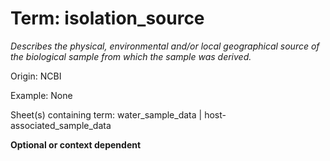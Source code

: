 # Term: isolation_source

*Describes the physical, environmental and/or local geographical source of the biological sample from which the sample was derived.*

Origin: NCBI

Example: None

Sheet(s) containing term: water_sample_data | host-associated_sample_data

**Optional or context dependent**